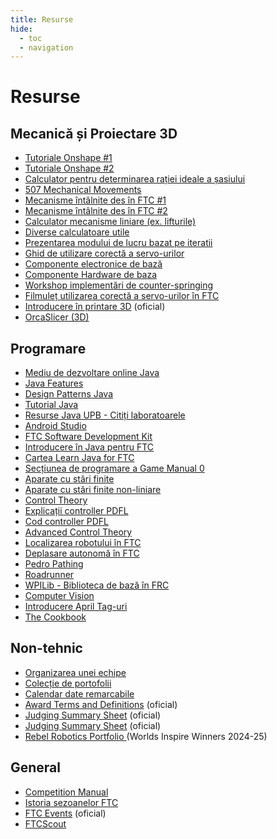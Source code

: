 ```yaml
---
title: Resurse
hide:
  - toc
  - navigation
---
```


# **Resurse**

## **Mecanică și Proiectare 3D**

- <a href="https://youtube.com/playlist?list=PLvbEo9QMnI6PkMfFPMClTMKCbVkZCQ_8S&si=c0-xtQM9f1CssEEI" target="_blank">Tutoriale Onshape #1</a>
- <a href="https://youtube.com/playlist?list=PLGqRUdq5ULsONnjEEPeBxxStEsobDKAtV&si=-nSrZK-go-USIpWe" target="_blank">Tutoriale Onshape #2</a>
- <a href="https://www.chiefdelphi.com/t/ilite-drivetrain-simulator-v2020/369188" target="_blank">Calculator pentru determinarea rației ideale a șasiului</a>
- <a href="https://507movements.com/" target="_blank">507 Mechanical Movements</a>
- <a href="https://gm0.org/en/latest/docs/common-mechanisms/index.html" target="_blank">Mecanisme întâlnite des în FTC #1</a>
- <a href="https://www.gobilda.com/content/downloads/product-insights-master-collection.pdf" target="_blank">Mecanisme întâlnite des în FTC #2</a>
- <a href="https://calculator.frc4322.com/linear-mechanism" target="_blank">Calculator mecanisme liniare (ex. lifturile)</a>
- <a href="https://www.reca.lc/" target="_blank">Diverse calculatoare utile</a>
- <a href="https://www.youtube.com/watch?v=iks56Qy3UNc&t=83s" target="_blank">Prezentarea modului de lucru bazat pe iteratii</a>
- <a href="https://www.youtube.com/watch?v=pmneNLmWc10" target="_blank">Ghid de utilizare corectă a servo-urilor</a>
- <a href="https://gm0.org/en/latest/docs/power-and-electronics/index.html" target="_blank">Componente electronice de bază</a>
- <a href="https://gm0.org/en/latest/docs/hardware-components/index.html" target="_blank">Componente Hardware de baza</a>
- <a href="https://www.youtube.com/watch?v=QsBT6OzlN24&t=84s&ab_channel=Technicbots8565" target="_blank">Workshop implementări de counter-springing</a>
- <a href="https://www.youtube.com/watch?v=pmneNLmWc10&ab_channel=Wolfpack%26Lupine-WaringRobotics" target="_blank">Filmuleț utilizarea corectă a servo-urilor în FTC</a>
- <a href="https://ftc-docs.firstinspires.org/en/latest/manufacturing/3d_printing/index.html#volunteer-special-thanks" target="_blank">Introducere în printare 3D</a> (oficial)
- <a href="https://orcaslicer.net/" target="_blank">OrcaSlicer (3D)</a>

## **Programare**

- <a href="https://www.w3schools.com/java/tryjava.asp?filename=demo_compiler" target="_blank">Mediu de dezvoltare online Java</a>
- <a href="https://www.w3schools.com/java/" target="_blank">Java Features</a>
- <a href="https://refactoring.guru/design-patterns" target="_blank">Design Patterns Java</a>
- <a href="https://www.youtube.com/watch?v=xTtL8E4LzTQ" target="_blank">Tutorial Java</a>
- <a href="https://ocw.cs.pub.ro/courses/poo-ca-cd" target="_blank">Resurse Java UPB - Citiți laboratoarele</a>
- <a href="https://developer.android.com/studio" target="_blank">Android Studio</a>
- <a href="https://github.com/FIRST-Tech-Challenge/FtcRobotController" target="_blank">FTC Software Development Kit</a>
- <a href="https://gm0.org/en/latest/docs/software/getting-started/index.html" target="_blank">Introducere în Java pentru FTC</a>
- <a href="https://github.com/alan412/LearnJavaForFTC" target="_blank">Cartea Learn Java for FTC</a>
- <a href="https://gm0.org/en/latest/docs/software/index.html" target="_blank">Secțiunea de programare a Game Manual 0</a>
- <a href="https://gm0.org/en/latest/docs/software/concepts/finite-state-machines.html" target="_blank">Aparate cu stări finite</a>
- <a href="https://youtu.be/CFzGMBeTqpE?si=Dhk0pU9Q5JB7rtlX" target="_blank">Aparate cu stări finite non-liniare</a>
- <a href="https://www.ctrlaltftc.com/" target="_blank">Control Theory</a>
- <a href="https://youtu.be/EKSDbWL7tIY?si=snNEMr-8hMqtLnyG" target="_blank">Explicații controller PDFL</a>
- <a href="https://youtu.be/HJMfEbzHfoo?si=IIaRnLSFSvsIHFwr" target="_blank">Cod controller PDFL</a>
- <a href="https://file.tavsys.net/control/controls-engineering-in-frc.pdf" target="_blank">Advanced Control Theory</a>
- <a href="https://www.youtube.com/watch?v=ixsxDn_ddLE" target="_blank">Localizarea robotului în FTC</a>
- <a href="https://youtu.be/ri06orPFaKo?si=lGzD3DKY46EoRvdl" target="_blank">Deplasare autonomă în FTC</a>
- <a href="https://pedropathing.com/" target="_blank">Pedro Pathing</a>
- <a href="https://rr.brott.dev/docs/v1-0/installation/" target="_blank">Roadrunner</a>
- <a href="https://wpilib.org/" target="_blank">WPILib - Biblioteca de bază în FRC</a>
- <a href="https://gm0.org/en/latest/docs/software/tutorials/vision.html" target="_blank">Computer Vision</a>
- <a href="https://ftc-docs.firstinspires.org/en/latest/apriltag/vision_portal/apriltag_intro/apriltag-intro.html" target="_blank">Introducere April Tag-uri</a>
- <a href="https://cookbook.dairy.foundation/introduction.html" target="_blank">The Cookbook</a>
<!-- - <a href="" target="_blank">SimplicityFTC</a> -->

## **Non-tehnic**

- <a href="https://drive.google.com/file/d/0B8Oix1YVtSZgcUJYTUs0QWlnZkE/view?resourcekey=0-Ja1WWO5rw-ECdaTr3bFdzA" target="_blank">Organizarea unei echipe</a>
- <a href="https://portfolios.hivemindrobotics.net/ftc" target="_blank">Colecție de portofolii</a>
- <a href="https://bibliotecapublicadrept.wordpress.com/calendar-2025/" target="_blank">Calendar date remarcabile</a>
- <a href="https://www.firstinspires.org/sites/default/files/uploads/resource_library/ftc/award-terms-and-definitions.pdf" target="_blank">Award Terms and Definitions</a> (oficial)
- <a href="https://www.firstinspires.org/sites/default/files/uploads/resource_library/ftc/judging-summary-sheet.pdf" target="_blank">Judging Summary Sheet</a> (oficial)
- <a href="https://www.firstinspires.org/sites/default/files/uploads/resource_library/ftc/interview-question-bank.pdf" target="_blank">Judging Summary Sheet</a> (oficial)
- <a href="https://drive.google.com/file/d/1_rNb8hXZmGMh2-i2U3gtKhKn2qgu78NU/view?usp=drivesdk" target="_blank">Rebel Robotics Portfolio </a> (Worlds Inspire Winners 2024-25)

## **General**

- <a href="https://ftc-resources.firstinspires.org/file/ftc/game/manual" target="_blank">Competition Manual</a>
- <a href="https://ftchistory.dogbuilt.net/" target="_blank">Istoria sezoanelor FTC</a>
- <a href="https://ftc-events.firstinspires.org/#allevents" target="_blank">FTC Events</a> (oficial)
- <a href="https://ftcscout.org/" target="_blank">FTCScout</a>

